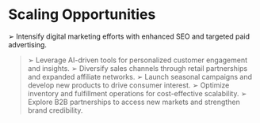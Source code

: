 # Scaling Opportunities

➢ Intensify digital marketing efforts with enhanced SEO and targeted paid advertising.
> ➢ Leverage AI-driven tools for personalized customer engagement and insights.
> ➢ Diversify sales channels through retail partnerships and expanded affiliate networks.
> ➢ Launch seasonal campaigns and develop new products to drive consumer interest.
> ➢ Optimize inventory and fulfillment operations for cost-effective scalability.
> ➢ Explore B2B partnerships to access new markets and strengthen brand credibility.